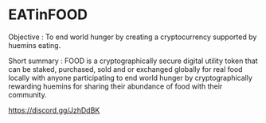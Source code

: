 # EATinFOOD

Objective : To end world hunger by creating a cryptocurrency supported by huemins eating.   

Short summary : FOOD is a cryptographically secure digital utility token that can be staked, purchased, sold and or exchanged globally for real food locally with anyone participating to end world hunger by cryptographically rewarding huemins for sharing their abundance of food with their community.

https://discord.gg/JzhDdBK

